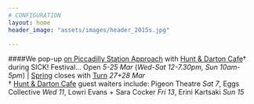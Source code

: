 ```yaml
---
# CONFIGURATION
layout: home
header_image: "assets/images/header_2015s.jpg"

---
```

####We pop-up [on Piccadilly Station Approach](http://bit.ly/1AQdn9f) with [Hunt & Darton Cafe](/current/2015-spring/h&d)† during SICK! Festival… Open *5-25 Mar* (*Wed-Sat 12-7.30pm, Sun 10am-5pm*) | [Spring](/current/2015-spring) closes with [Turn](/current/2015-turn) *27+28 Mar*      
† [Hunt & Darton Cafe](/current/2015-spring/h&d) guest waiters include: Pigeon Theatre *Sat 7*, Eggs Collective *Wed 11*, Lowri Evans + Sara Cocker *Fri 13*, Erini Kartsaki *Sun 15*
